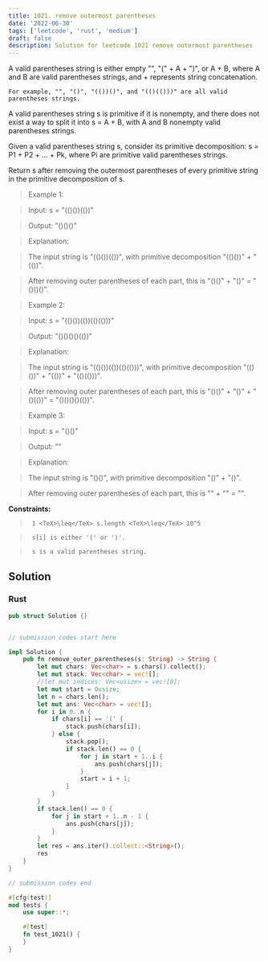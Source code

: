 ```yaml
---
title: 1021. remove outermost parentheses
date: '2022-06-30'
tags: ['leetcode', 'rust', 'medium']
draft: false
description: Solution for leetcode 1021 remove outermost parentheses
---
```


 

  A valid parentheses string is either empty "", "(" + A + ")", or A + B, where A and B are valid parentheses strings, and + represents string concatenation.

  

  	For example, "", "()", "(())()", and "(()(()))" are all valid parentheses strings.

  

  A valid parentheses string s is primitive if it is nonempty, and there does not exist a way to split it into s <TeX>=</TeX> A + B, with A and B nonempty valid parentheses strings.

  Given a valid parentheses string s, consider its primitive decomposition: s <TeX>=</TeX> P1 + P2 + ... + Pk, where Pi are primitive valid parentheses strings.

  Return s after removing the outermost parentheses of every primitive string in the primitive decomposition of s.

   

 >   Example 1:

  

 >   Input: s <TeX>=</TeX> "(()())(())"

 >   Output: "()()()"

 >   Explanation: 

 >   The input string is "(()())(())", with primitive decomposition "(()())" + "(())".

 >   After removing outer parentheses of each part, this is "()()" + "()" <TeX>=</TeX> "()()()".

  

 >   Example 2:

  

 >   Input: s <TeX>=</TeX> "(()())(())(()(()))"

 >   Output: "()()()()(())"

 >   Explanation: 

 >   The input string is "(()())(())(()(()))", with primitive decomposition "(()())" + "(())" + "(()(()))".

 >   After removing outer parentheses of each part, this is "()()" + "()" + "()(())" <TeX>=</TeX> "()()()()(())".

  

 >   Example 3:

  

 >   Input: s <TeX>=</TeX> "()()"

 >   Output: ""

 >   Explanation: 

 >   The input string is "()()", with primitive decomposition "()" + "()".

 >   After removing outer parentheses of each part, this is "" + "" <TeX>=</TeX> "".

  

   

  **Constraints:**

  

 >   	1 <TeX>\leq</TeX> s.length <TeX>\leq</TeX> 10^5

 >   	s[i] is either '(' or ')'.

 >   	s is a valid parentheses string.


## Solution
### Rust
```rust
pub struct Solution {}


// submission codes start here

impl Solution {
    pub fn remove_outer_parentheses(s: String) -> String {
        let mut chars: Vec<char> = s.chars().collect();
        let mut stack: Vec<char> = vec![];
        //let mut indices: Vec<usize> = vec![0];
        let mut start = 0usize;
        let n = chars.len();
        let mut ans: Vec<char> = vec![];
        for i in 0..n {
            if chars[i] == '(' {
                stack.push(chars[i]);
            } else {
                stack.pop();
                if stack.len() == 0 {
                    for j in start + 1..i {
                        ans.push(chars[j]);
                    }
                    start = i + 1;
                }
            }
        }
        if stack.len() == 0 {
            for j in start + 1..n - 1 {
                ans.push(chars[j]);
            }
        }
        let res = ans.iter().collect::<String>();
        res
    }
}

// submission codes end

#[cfg(test)]
mod tests {
    use super::*;

    #[test]
    fn test_1021() {
    }
}

```
